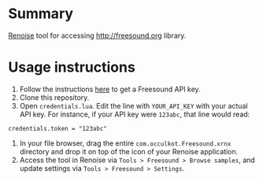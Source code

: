 # Summary

[Renoise](http://renoise.com) tool for accessing http://freesound.org library.

# Usage instructions

1. Follow the instructions [here](http://www.freesound.org/docs/api/authentication.html#token-authentication) to get a Freesound API key.
1. Clone this repository.
1. Open `credentials.lua`. Edit the line with `YOUR_API_KEY` with your actual API key. For instance, if your API key were `123abc`, that line would read:
```
credentials.token = "123abc"
```
1. In your file browser, drag the entire `com.occulkot.Freesound.xrnx` directory and drop it on top of the icon of your Renoise application.
1. Access the tool in Renoise via `Tools > Freesound > Browse samples`, and update settings via `Tools > Freesound > Settings`.
